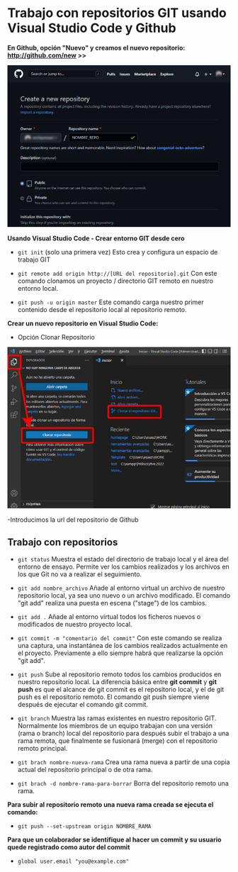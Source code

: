 
# Trabajo con repositorios GIT usando Visual Studio Code y Github
	

**En Github, opción "Nuevo" y creamos el nuevo repositorio: http://github.com/new >>**

![Image text](https://github.com/enriquesaez/EGS-Layout-Monitor/blob/master/useful/img-create-repo.png)



**Usando Visual Studio Code - Crear entorno GIT desde cero**

- `git init` (solo una primera vez) Esto crea y configura un espacio de trabajo GIT

- `git remote add origin http://[URL del repositorio].git` Con este comando clonamos un proyecto / directorio GIT remoto en nuestro entorno local.

- `git push -u origin master` Este comando carga nuestro primer contenido desde el repositorio local al repositorio remoto.

**Crear un nuevo repositorio en Visual Studio Code:**

- Opción Clonar Repositorio

![Image text](https://github.com/enriquesaez/EGS-Layout-Monitor/blob/master/useful/img-clone-repository.png)

-Introducimos la url del repositorio de Github



## Trabajo con repositorios


- `git status` 
Muestra el estado del directorio de trabajo local y el área del entorno de ensayo. 
Permite ver los cambios realizados y los archivos en los que Git no va a realizar el seguimiento. 

- `git add nombre_archivo`
Añade al entorno virtual un archivo de nuestro repositorio local, ya sea uno nuevo o un archivo modificado. 
El comando "git add" realiza una puesta en escena ("stage") de los cambios. 

- `git add .`
Añade al entorno virtual todos los ficheros nuevos o modificados de nuestro proyecto local.

- `git commit -m "comentario del commit"`
Con este comando se realiza una captura, una instantánea de los cambios realizados actualmente en el proyecto. 
Previamente a ello siempre habrá que realizarse la opción "git add".

- `git push`
Sube al repositorio remoto todos los cambios producidos en nuestro repositorio local.
La diferencia básica entre **git commit** y **git push** es que el alcance de git commit es el repositorio local, y el de git push es el repositorio remoto. 
El comando git push siempre viene después de ejecutar el comando git commit.

- `git branch`
Muestra las ramas existentes en nuestro repositorio GIT. Normalmente los miembros de un equipo trabajan con una versión (rama o branch) local del repositorio para después subir el trabajo a una rama remota, que finalmente se fusionará (merge) con el repositorio remoto principal.

- `git brach nombre-nueva-rama`
Crea una rama nueva a partir de una copia actual del repositorio principal o de otra rama.

- `git brach -d nombre-rama-para-borrar`
Borra del repositorio remoto una rama.

**Para subir al repositorio remoto una nueva rama creada se ejecuta el comando:**

- `git push --set-upstream origin NOMBRE_RAMA`

**Para que un colaborador se identifique al hacer un commit y su usuario quede registrado como autor del commit**

- `global user.email "you@example.com"`
